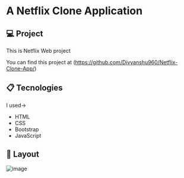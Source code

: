 # A Netflix Clone Application
  
## 💻 Project  
   
This is Netflix Web project 
 
You can find this project at (https://github.com/Divyanshu960/Netflix-Clone-App/)

## 📋 Tecnologies

I used->
- HTML 
- CSS 
- Bootstrap
- JavaScript   
 
## 🎨 Layout   
 
![image](https://user-images.githubusercontent.com/72182690/214788210-922db035-e743-439f-baeb-333cb7ffc217.png)
 
